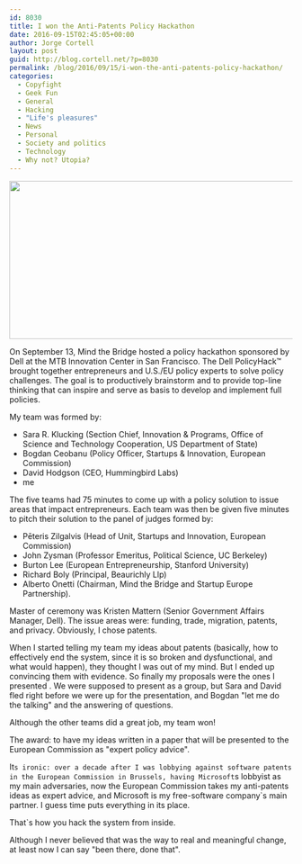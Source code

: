 ```yaml
---
id: 8030
title: I won the Anti-Patents Policy Hackathon
date: 2016-09-15T02:45:05+00:00
author: Jorge Cortell
layout: post
guid: http://blog.cortell.net/?p=8030
permalink: /blog/2016/09/15/i-won-the-anti-patents-policy-hackathon/
categories:
  - Copyfight
  - Geek Fun
  - General
  - Hacking
  - "Life's pleasures"
  - News
  - Personal
  - Society and politics
  - Technology
  - Why not? Utopia?
---
```

[<img class="aligncenter " src="http://mindthebridge.com/wp-content/uploads/2016/08/hackathon-policy-sec2sv.png" alt="" width="573" height="281" />](http://mindthebridge.com/keep-calm-hack)
  
On September 13, Mind the Bridge hosted a policy hackathon sponsored by Dell at the MTB Innovation Center in San Francisco. The Dell PolicyHack™ brought together entrepreneurs and U.S./EU policy experts to solve policy challenges. The goal is to productively brainstorm and to provide top-line thinking that can inspire and serve as basis to develop and implement full policies.

My team was formed by:

  * Sara R. Klucking (Section Chief, Innovation & Programs, Office of Science and Technology Cooperation, US Department of State)
  * Bogdan Ceobanu (Policy Officer, Startups & Innovation, European Commission)
  * David Hodgson (CEO, Hummingbird Labs)
  * me

The five teams had 75 minutes to come up with a policy solution to issue areas that impact entrepreneurs. Each team was then be given five minutes to pitch their solution to the panel of judges formed by:

  * Pēteris Zilgalvis (Head of Unit, Startups and Innovation, European Commission)
  * John Zysman (Professor Emeritus, Political Science, UC Berkeley)
  * Burton Lee (European Entrepreneurship, Stanford University)
  * Richard Boly (Principal, Beaurichly Llp)
  * Alberto Onetti (Chairman, Mind the Bridge and Startup Europe Partnership).

Master of ceremony was Kristen Mattern (Senior Government Affairs Manager, Dell). The issue areas were: funding, trade, migration, patents, and privacy. Obviously, I chose patents.

When I started telling my team my ideas about patents (basically, how to effectively end the system, since it is so broken and dysfunctional, and what would happen), they thought I was out of my mind. But I ended up convincing them with evidence. So finally my proposals were the ones I presented . We were supposed to present as a group, but Sara and David fled right before we were up for the presentation, and Bogdan "let me do the talking" and the answering of questions.

Although the other teams did a great job, my team won!

The award: to have my ideas written in a paper that will be presented to the European Commission as "expert policy advice".

It`s ironic: over a decade after I was lobbying against software patents in the European Commission in Brussels, having Microsoft`s lobbyist as my main adversaries, now the European Commission takes my anti-patents ideas as expert advice, and Microsoft is my free-software company`s main partner. I guess time puts everything in its place.

That`s how you hack the system from inside.

Although I never believed that was the way to real and meaningful change, at least now I can say "been there, done that".